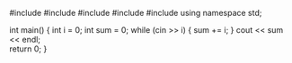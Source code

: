 #include <cmath>
#include <cstdio>
#include <vector>
#include <iostream>
#include <algorithm>
using namespace std;


int main() {
  int i = 0;
  int sum = 0;
  while (cin >> i) {
    sum += i;
  }
  cout << sum << endl;   
    return 0;
}
